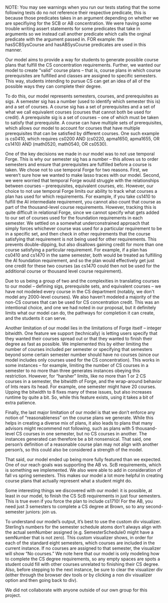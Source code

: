 NOTE: You may see warnings when you run our tests stating that the some following tests do no not reference their respective predicate, this is because those predicates takes in an argument depending on whether we are specifiying for the SCB or AB concentration. We were having some trouble writing assert statements for some predicates that take in arguments so we instead call another predicate which calls the orginal predicate with the argument passed in. FOR example: the hasSCBSysCourse and hasABSysCourse predicates are used in this manner.

Our model aims to provide a way for students to generate possible course plans that fulfill the CS concentration requirements. Further, we wanted our model to create “valid” course plans – that is, course plans in which course prerequisites are fulfilled and classes are assigned to specific semesters. This way, students intending to pursue CS can get an idea of all of the possible ways they can complete their degree.

To do this, our model represents semesters, courses, and prerequisites as sigs. A semester sig has a number (used to identify which semester this is) and a set of courses. A course sig has a set of prerequisites and a set of what we call equivalent courses (courses that cannot both be used for credit). A prerequisite sig is a set of courses – one of which must be taken to satisfy that prerequisite. A course can have multiple sets of prerequisites, which allows our model to account for courses that have multiple prerequisites that can be satisfied by different courses. One such example is cs0410, which requires cs0200 AND (cs0220, apma1650, apma1655, OR cs1410) AND (math0520, math0540, OR cs0530).

One of the key decisions we made in our model was to not use temporal Forge. This is why our semester sig has a number – this allows us to order semesters and ensure that prerequisites are fulfilled before a course is taken. We chose not to use temporal Forge for two reasons. First, we weren’t sure how we wanted to make lasso traces with our model. Second, we were worried that temporal Forge would struggle with the relationships between courses – prerequisites, equivalent courses, etc. However, our choice to not use temporal Forge limits our ability to track what courses a plan has used for which requirements. For example, if you take cs1410 to fulfill the AI intermediate requirement, you cannot also count that course as part of the thousand-level course requirements. However, tracking this is quite difficult in relational Forge, since we cannot specify what gets added to our set of courses used for the foundation requirements in each semester. We settled on a somewhat underconstrained approach that simply forces whichever course was used for a particular requirement to be in a specific set, and then check in other requirements that the course satisfying that requirement is not being used for other requirements. This prevents double-dipping, but also disallows gaining credit for more than one course satisfying a particular requirement. For example, if a plan has cs0410 and cs1470 in the same semester, both would be treated as fulfilling the AI foundation requirement, and so the plan would effectively get just one credit for these two courses (as cs1470 could then not be used for the additional course or thousand level course requirement).

Due to us being a group of two and the complexities in translating courses to our model – defining sigs, prerequisite sets, and equivalent courses – we have not modeled every course in the CS department (notably, we don't model any 2000-level courses). We also haven’t modeled a majority of the non-CS courses that can be used for CS concentration credit. This was an intentional choice, and one we had noted in our proposal, but it definitely limits what our model can do, the pathways for completion it can create, and the students it can serve. 

Another limitation of our model lies in the limitations of Forge itself – integer bitwidth. One feature we support (technically) is letting users specify that they wanted their courses spread out or that they wanted to finish their degree as fast as possible. We implemented this by either limiting the number of courses included per semester or specifying that semesters beyond some certain semester number should have no courses (since our model includes only courses used for the CS concentration). This works in some instances – for example, limiting the number of CS courses in a semester to no more than three generates instances obeying this restriction. However, for “harsher” limits, like no more than 1 or 2 CS courses in a semester, the bitwidth of Forge, and the wrap-around behavior of Ints rears its head. For example, one semester might have 20 courses. Upping the bitwidth to 8 fixes many of these issues, but also increases runtime by quite a bit. So, while this feature exists, using it takes a bit of extra patience.

Finally, the last major limitation of our model is that we don’t enforce any notion of “reasonableness” on the course plans we generate. While this helps in creating a diverse mix of plans, it also leads to plans that many advisors might recommend not following, such as plans with 5 thousand-level CS courses in one semester, but no CS courses in another. The instances generated can therefore be a bit nonsensical. That said, one person’s definition of a reasonable course plan may not align with another person’s, so this could also be considered a strength of the model.

That said, our model ended up being more fully featured than we expected. One of our reach goals was supporting the AB vs. ScB requirements, which is something we implemented. We also were able to add in consideration of fall vs spring semesters. This makes our model a lot more helpful in creating course plans that actually represent what a student might do.

Some interesting things we discovered with our model: it is possible, at least in our model, to finish the CS ScB requirements in just four semesters. This is true even if you force the plan to include cs1710! For the AB, you need just 3 semesters to complete a CS degree at Brown, so to any second-semester juniors: join us.

To understand our model’s output, it’s best to use the custom div visualizer. Sterling’s numbers for the semester schedule atoms don’t always align with the actual semNumber assigned (e.g. SemesterSchedule0 might have a semNumber that is not zero). This custom visualizer shows, in order for each of the standard eight semesters, which courses are included in the current instance. If no courses are assigned to that semester, the visualizer will show “No courses.” We note here that our model is only modeling how to complete the CS degree requirements, so any empty spaces are spots a student could fill with other courses unrelated to finishing their CS degree. Also, before stepping to the next instance, be sure to clear the visualizer div (either through the browser dev tools or by clicking a non div visualizer option and then going back to div).

We did not collaborate with anyone outside of our own group for this project.